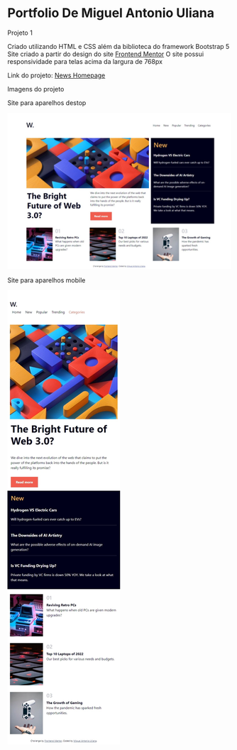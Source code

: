 # Portfolio De Miguel Antonio Uliana
 
Projeto 1 

Criado utilizando HTML e CSS além da biblioteca do framework Bootstrap 5
Site criado a partir do design do site <a href="https://www.frontendmentor.io/challenges/news-homepage-H6SWTa1MFl/hub/news-homepage-OL8LUMmE0O">Frontend Mentor</a>
O site possui responsividade para telas acima da largura de 768px

Link do projeto: <a href="https://barususubaru.github.io/PortfolioDeMiguelAntonioUliana/news-homepage-main/index.html">News Homepage</a>

Imagens do projeto

Site para aparelhos destop

<img src="img/DesktopProjeto1.jpeg">

Site para aparelhos mobile

<img src="img/MobileProjeto1.jpeg">
